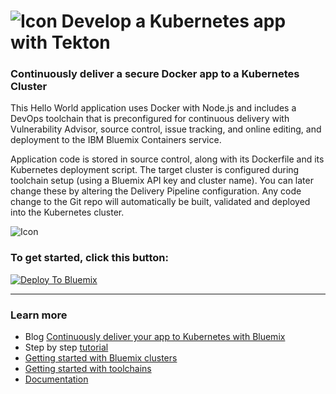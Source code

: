 # ![Icon](./.bluemix/secure-lock-kubernetes.png) Develop a Kubernetes app with Tekton


### Continuously deliver a secure Docker app to a Kubernetes Cluster
This Hello World application uses Docker with Node.js and includes a DevOps toolchain that is preconfigured for continuous delivery with Vulnerability Advisor, source control, issue tracking, and online editing, and deployment to the IBM Bluemix Containers service.

Application code is stored in source control, along with its Dockerfile and its Kubernetes deployment script.
The target cluster is configured during toolchain setup (using a Bluemix API key and cluster name). You can later change these by altering the Delivery Pipeline configuration.
Any code change to the Git repo will automatically be built, validated and deployed into the Kubernetes cluster.

![Icon](./.bluemix/toolchain.png)

### To get started, click this button:
[![Deploy To Bluemix](https://console.bluemix.net/devops/graphics/create_toolchain_button.png)](https://cloud.ibm.com/devops/setup/deploy?repository=https://github.com/open-toolchain/simple-tekton-toolchain&env_id=ibm:yp:us-south)

---
### Learn more 

* Blog [Continuously deliver your app to Kubernetes with Bluemix](https://www.ibm.com/blogs/bluemix/2017/07/continuously-deliver-your-app-to-kubernetes-with-bluemix/)
* Step by step [tutorial](https://www.ibm.com/devops/method/tutorials/tc_secure_kube)
* [Getting started with Bluemix clusters](https://console.bluemix.net/docs/containers/container_index.html?pos=2)
* [Getting started with toolchains](https://bluemix.net/devops/getting-started)
* [Documentation](https://console.bluemix.net/docs/services/ContinuousDelivery/index.html?pos=2)
